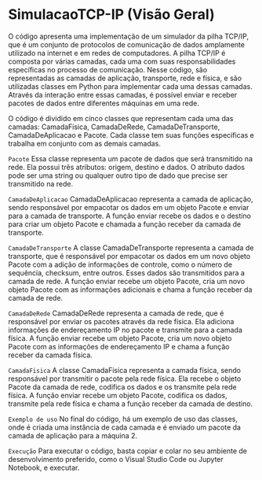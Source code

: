 # SimulacaoTCP-IP (Visão Geral)

O código apresenta uma implementação de um simulador da pilha TCP/IP, que é um conjunto de protocolos de comunicação de dados amplamente utilizado na internet e em redes de computadores. A pilha TCP/IP é composta por várias camadas, cada uma com suas responsabilidades específicas no processo de comunicação. Nesse código, são representadas as camadas de aplicação, transporte, rede e física, e são utilizadas classes em Python para implementar cada uma dessas camadas. Através da interação entre essas camadas, é possível enviar e receber pacotes de dados entre diferentes máquinas em uma rede.

O código é dividido em cinco classes que representam cada uma das camadas: CamadaFisica, CamadaDeRede, CamadaDeTransporte, CamadaDeAplicacao e Pacote. Cada classe tem suas funções específicas e trabalha em conjunto com as demais camadas.

`Pacote`
Essa classe representa um pacote de dados que será transmitido na rede. Ela possui três atributos: origem, destino e dados. O atributo dados pode ser uma string ou qualquer outro tipo de dado que precise ser transmitido na rede.

`CamadaDeAplicacao`
CamadaDeAplicacao representa a camada de aplicação, sendo responsável por empacotar os dados em um objeto Pacote e enviar para a camada de transporte. A função enviar recebe os dados e o destino para criar um objeto Pacote e chamada a função receber da camada de transporte.

`CamadaDeTransporte`
A classe CamadaDeTransporte representa a camada de transporte, que é responsável por empacotar os dados em um novo objeto Pacote com a adição de informações de controle, como o número de sequência, checksum, entre outros. Esses dados são transmitidos para a camada de rede. A função enviar recebe um objeto Pacote, cria um novo objeto Pacote com as informações adicionais e chama a função receber da camada de rede.

`CamadaDeRede`
CamadaDeRede representa a camada de rede, que é responsável por enviar os pacotes através da rede física. Ela adiciona informações de endereçamento IP no pacote e transmite para a camada física. A função enviar recebe um objeto Pacote, cria um novo objeto Pacote com as informações de endereçamento IP e chama a função receber da camada física.

`CamadaFisica`
A classe CamadaFisica representa a camada física, sendo responsável por transmitir o pacote pela rede física. Ela recebe o objeto Pacote da camada de rede, codifica os dados e os transmite pela rede física. A função enviar recebe um objeto Pacote, codifica os dados, transmite pela rede física e chama a função receber da camada de destino.

`Exemplo de uso`
No final do código, há um exemplo de uso das classes, onde é criada uma instância de cada camada e é enviado um pacote da camada de aplicação para a máquina 2.

`Execução`
Para executar o código, basta copiar e colar no seu ambiente de desenvolvimento preferido, como o Visual Studio Code ou Jupyter Notebook, e executar.





